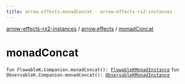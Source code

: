 ```yaml
---
title: arrow.effects.monadConcat - arrow-effects-rx2-instances
---
```


[arrow-effects-rx2-instances](../index.html) / [arrow.effects](index.html) / [monadConcat](./monad-concat.html)

# monadConcat

`fun FlowableK.Companion.monadConcat(): `[`FlowableKMonadInstance`](-flowable-k-monad-instance/index.html)
`fun ObservableK.Companion.monadConcat(): `[`ObservableKMonadInstance`](-observable-k-monad-instance/index.html)